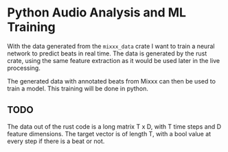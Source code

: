 # Python Audio Analysis and ML Training

With the data generated from the `mixxx_data` crate I want to train a
neural network to predict beats in real time.  The data is generated
by the rust crate, using the same feature extraction as it would be
used later in the live processing.

The generated data with annotated beats from Mixxx can then be used to
train a model.  This training will be done in python.

## TODO

The data out of the rust code is a long matrix T x D, with T time
steps and D feature dimensions. The target vector is of length T, with
a bool value at every step if there is a beat or not.
